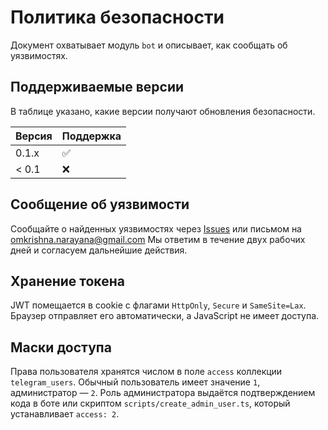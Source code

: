 <!-- Назначение файла: политика безопасности проекта. -->

# Политика безопасности

Документ охватывает модуль `bot` и описывает, как сообщать об уязвимостях.

## Поддерживаемые версии

В таблице указано, какие версии получают обновления безопасности.

| Версия | Поддержка          |
| ------ | ------------------ |
| 0.1.x  | :white_check_mark: |
| < 0.1  | :x:                |

## Сообщение об уязвимости

Сообщайте о найденных уязвимостях через [Issues](https://github.com/AgroxOD/ERM-Telegram-web-bot/issues)
или письмом на omkrishna.narayana@gmail.com Мы ответим в течение двух рабочих дней и
согласуем дальнейшие действия.

## Хранение токена

JWT помещается в cookie с флагами `HttpOnly`, `Secure` и `SameSite=Lax`. Браузер отправляет его автоматически, а JavaScript не имеет доступа.

## Маски доступа

Права пользователя хранятся числом в поле `access` коллекции `telegram_users`.
Обычный пользователь имеет значение `1`, администратор — `2`.
Роль администратора выдаётся подтверждением кода в боте или скриптом
`scripts/create_admin_user.ts`, который устанавливает `access: 2`.
